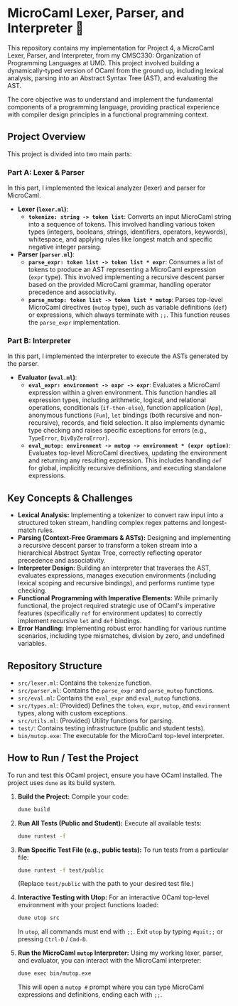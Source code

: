 # MicroCaml Lexer, Parser, and Interpreter 🧩

This repository contains my implementation for Project 4, a MicroCaml Lexer, Parser, and Interpreter, from my CMSC330: Organization of Programming Languages at UMD. This project involved building a dynamically-typed version of OCaml from the ground up, including lexical analysis, parsing into an Abstract Syntax Tree (AST), and evaluating the AST.

The core objective was to understand and implement the fundamental components of a programming language, providing practical experience with compiler design principles in a functional programming context.

## Project Overview

This project is divided into two main parts:

### Part A: Lexer & Parser

In this part, I implemented the lexical analyzer (lexer) and parser for MicroCaml.

* **Lexer (`lexer.ml`)**:
    * **`tokenize: string -> token list`**: Converts an input MicroCaml string into a sequence of tokens. This involved handling various token types (integers, booleans, strings, identifiers, operators, keywords), whitespace, and applying rules like longest match and specific negative integer parsing.
* **Parser (`parser.ml`)**:
    * **`parse_expr: token list -> token list * expr`**: Consumes a list of tokens to produce an AST representing a MicroCaml expression (`expr` type). This involved implementing a recursive descent parser based on the provided MicroCaml grammar, handling operator precedence and associativity.
    * **`parse_mutop: token list -> token list * mutop`**: Parses top-level MicroCaml directives (`mutop` type), such as variable definitions (`def`) or expressions, which always terminate with `;;`. This function reuses the `parse_expr` implementation.

### Part B: Interpreter

In this part, I implemented the interpreter to execute the ASTs generated by the parser.

* **Evaluator (`eval.ml`)**:
    * **`eval_expr: environment -> expr -> expr`**: Evaluates a MicroCaml expression within a given environment. This function handles all expression types, including arithmetic, logical, and relational operations, conditionals (`if-then-else`), function application (`App`), anonymous functions (`Fun`), `let` bindings (both recursive and non-recursive), records, and field selection. It also implements dynamic type checking and raises specific exceptions for errors (e.g., `TypeError`, `DivByZeroError`).
    * **`eval_mutop: environment -> mutop -> environment * (expr option)`**: Evaluates top-level MicroCaml directives, updating the environment and returning any resulting expression. This includes handling `def` for global, implicitly recursive definitions, and executing standalone expressions.

## Key Concepts & Challenges

* **Lexical Analysis:** Implementing a tokenizer to convert raw input into a structured token stream, handling complex regex patterns and longest-match rules.
* **Parsing (Context-Free Grammars & ASTs):** Designing and implementing a recursive descent parser to transform a token stream into a hierarchical Abstract Syntax Tree, correctly reflecting operator precedence and associativity.
* **Interpreter Design:** Building an interpreter that traverses the AST, evaluates expressions, manages execution environments (including lexical scoping and recursive bindings), and performs runtime type checking.
* **Functional Programming with Imperative Elements:** While primarily functional, the project required strategic use of OCaml's imperative features (specifically `ref` for environment updates) to correctly implement recursive `let` and `def` bindings.
* **Error Handling:** Implementing robust error handling for various runtime scenarios, including type mismatches, division by zero, and undefined variables.

## Repository Structure

* `src/lexer.ml`: Contains the `tokenize` function.
* `src/parser.ml`: Contains the `parse_expr` and `parse_mutop` functions.
* `src/eval.ml`: Contains the `eval_expr` and `eval_mutop` functions.
* `src/types.ml`: (Provided) Defines the `token`, `expr`, `mutop`, and `environment` types, along with custom exceptions.
* `src/utils.ml`: (Provided) Utility functions for parsing.
* `test/`: Contains testing infrastructure (public and student tests).
* `bin/mutop.exe`: The executable for the MicroCaml top-level interpreter.

## How to Run / Test the Project

To run and test this OCaml project, ensure you have OCaml installed. The project uses `dune` as its build system.

1.  **Build the Project:**
    Compile your code:
    ```bash
    dune build
    ```

2.  **Run All Tests (Public and Student):**
    Execute all available tests:
    ```bash
    dune runtest -f
    ```

3.  **Run Specific Test File (e.g., public tests):**
    To run tests from a particular file:
    ```bash
    dune runtest -f test/public
    ```

    (Replace `test/public` with the path to your desired test file.)

4.  **Interactive Testing with Utop:**
    For an interactive OCaml top-level environment with your project functions loaded:
    ```bash
    dune utop src
    ```

    In `utop`, all commands must end with `;;`. Exit `utop` by typing `#quit;;` or pressing `Ctrl-D` / `Cmd-D`.

5.  **Run the MicroCaml `mutop` Interpreter:**
    Using my working lexer, parser, and evaluator, you can interact with the MicroCaml interpreter:
    ```bash
    dune exec bin/mutop.exe
    ```
    
    This will open a `mutop #` prompt where you can type MicroCaml expressions and definitions, ending each with `;;`.

